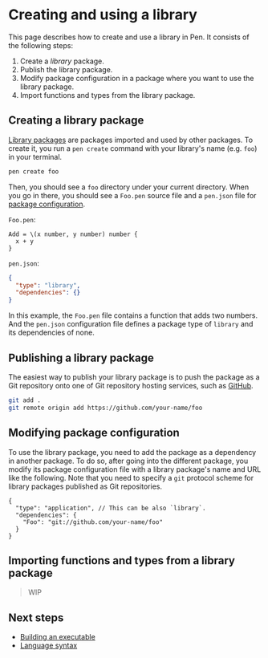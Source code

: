 # Creating and using a library

This page describes how to create and use a library in Pen. It consists of the following steps:

1. Create a _library_ package.
1. Publish the library package.
1. Modify package configuration in a package where you want to use the library package.
1. Import functions and types from the library package.

## Creating a library package

[Library packages](/references/language/packages.md#library-packages) are packages imported and used by other packages.
To create it, you run a `pen create` command with your library's name (e.g. `foo`) in your terminal.

```sh
pen create foo
```

Then, you should see a `foo` directory under your current directory. When you go in there, you should see a `Foo.pen` source file and a `pen.json` file for [package configuration](/references/language/packages.md#package-configuration).

`Foo.pen`:

```pen
Add = \(x number, y number) number {
  x + y
}
```

`pen.json`:

```json
{
  "type": "library",
  "dependencies": {}
}
```

In this example, the `Foo.pen` file contains a function that adds two numbers. And the `pen.json` configuration file defines a package type of `library` and its dependencies of none.

## Publishing a library package

The easiest way to publish your library package is to push the package as a Git repository onto one of Git repository hosting services, such as [GitHub](https:://github.com).

```sh
git add .
git remote origin add https://github.com/your-name/foo
```

## Modifying package configuration

To use the library package, you need to add the package as a dependency in another package. To do so, after going into the different package, you modify its package configuration file with a library package's name and URL like the following. Note that you need to specify a `git` protocol scheme for library packages published as Git repositories.

```jsonc
{
  "type": "application", // This can be also `library`.
  "dependencies": {
    "Foo": "git://github.com/your-name/foo"
  }
}
```

## Importing functions and types from a library package

> WIP

## Next steps

- [Building an executable](building-an-executable.md)
- [Language syntax](/references/language/syntax.md)
